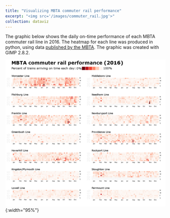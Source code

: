 ```yaml
---
title: "Visualizing MBTA commuter rail performance"
excerpt: "<img src='/images/commuter_rail.jpg'>"
collection: dataviz
---
```

The graphic below shows the daily on-time performance of each MBTA commuter rail line in 2016. The heatmap for each line was produced in python, using data [published by the MBTA](http://www.mbtabackontrack.com). The graphic was created with GIMP 2.8.2.

![alt text](/images/commuter_rail_full.jpg "Commuter rail on-time performance"){:width="95%"}

